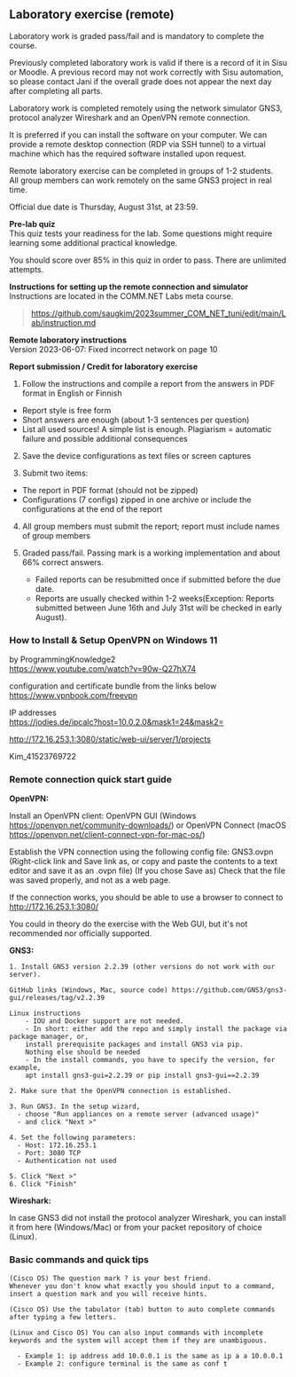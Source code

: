 ## Laboratory exercise (remote)

Laboratory work is graded pass/fail and is mandatory to complete the course.

Previously completed laboratory work is valid if there is a record of it in Sisu or Moodle. A previous record may not work correctly with Sisu automation, so please contact Jani if the overall grade does not appear the next day after completing all parts.

Laboratory work is completed remotely using the network simulator GNS3, protocol analyzer Wireshark and an OpenVPN remote connection. 

It is preferred if you can install the software on your computer. We can provide a remote desktop connection (RDP via SSH tunnel) to a virtual machine which has the required software installed upon request.

Remote laboratory exercise can be completed in groups of 1-2 students.  
All group members can work remotely on the same GNS3 project in real time.

Official due date is Thursday, August 31st, at 23:59.

**Pre-lab quiz**  
This quiz tests your readiness for the lab. Some questions might require learning some additional practical knowledge.

You should score over 85% in this quiz in order to pass. There are unlimited attempts.


**Instructions for setting up the remote connection and simulator**  
Instructions are located in the COMM.NET Labs meta course.  
> https://github.com/saugkim/2023summer_COM_NET_tuni/edit/main/Lab/instruction.md

**Remote laboratory instructions**  
Version 2023-06-07: Fixed incorrect network on page 10

**Report submission / Credit for laboratory exercise**   

1. Follow the instructions and compile a report from the answers in PDF format in English or Finnish  
 - Report style is free form  
 - Short answers are enough (about 1-3 sentences per question)  
 - List all used sources! A simple list is enough. Plagiarism = automatic failure and possible additional consequences  

2. Save the device configurations as text files or screen captures

3. Submit two items:  
 - The report in PDF format (should not be zipped)  
 - Configurations (7 configs) zipped in one archive or include the configurations at the end of the report  
    
4. All group members must submit the report; report must include names of group members

5. Graded pass/fail. Passing mark is a working implementation and about 66% correct answers.  
     - Failed reports can be resubmitted once if submitted before the due date.  
     - Reports are usually checked within 1-2 weeks(Exception: Reports submitted between June 16th and July 31st will be checked in early August).  


### How to Install & Setup OpenVPN on Windows 11

by ProgrammingKnowledge2  
https://www.youtube.com/watch?v=90w-Q27hX74

configuration and certificate bundle from the links below  
https://www.vpnbook.com/freevpn

IP addresses  
https://jodies.de/ipcalc?host=10.0.2.0&mask1=24&mask2=


http://172.16.253.1:3080/static/web-ui/server/1/projects

Kim_41523769722



### Remote connection quick start guide

**OpenVPN:**

Install an OpenVPN client: OpenVPN GUI (Windows https://openvpn.net/community-downloads/) or OpenVPN Connect (macOS https://openvpn.net/client-connect-vpn-for-mac-os/)

Establish the VPN connection using the following config file: GNS3.ovpn (Right-click link and Save link as, or copy and paste the contents to a text editor and save it as an .ovpn file)
(If you chose Save as) Check that the file was saved properly, and not as a web page.

If the connection works, you should be able to use a browser to connect to   http://172.16.253.1:3080/

You could in theory do the exercise with the Web GUI, but it's not recommended nor officially supported.


**GNS3:**

```
1. Install GNS3 version 2.2.39 (other versions do not work with our server). 

GitHub links (Windows, Mac, source code) https://github.com/GNS3/gns3-gui/releases/tag/v2.2.39

Linux instructions
    - IOU and Docker support are not needed.
    - In short: either add the repo and simply install the package via package manager, or,
    install prerequisite packages and install GNS3 via pip. 
    Nothing else should be needed
    - In the install commands, you have to specify the version, for example, 
    apt install gns3-gui=2.2.39 or pip install gns3-gui==2.2.39

2. Make sure that the OpenVPN connection is established.

3. Run GNS3. In the setup wizard, 
  - choose "Run appliances on a remote server (advanced usage)" 
  - and click "Next >"

4. Set the following parameters:
  - Host: 172.16.253.1
  - Port: 3080 TCP
  - Authentication not used

5. Click "Next >"
6. Click "Finish"
```

**Wireshark:**

In case GNS3 did not install the protocol analyzer Wireshark, you can install it from here (Windows/Mac) or from your packet repository of choice (Linux).



### Basic commands and quick tips

```
(Cisco OS) The question mark ? is your best friend. 
Whenever you don't know what exactly you should input to a command, 
insert a question mark and you will receive hints.

(Cisco OS) Use the tabulator (tab) button to auto complete commands 
after typing a few letters.

(Linux and Cisco OS) You can also input commands with incomplete 
keywords and the system will accept them if they are unambiguous.

  - Example 1: ip address add 10.0.0.1 is the same as ip a a 10.0.0.1
  - Example 2: configure terminal is the same as conf t
```

